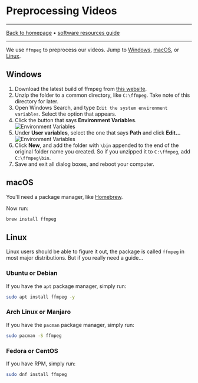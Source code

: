 # Preprocessing Videos

-----

[Back to homepage](../..) • [software resources guide](..)

-----

We use `ffmpeg` to preprocess our videos. Jump to [Windows](#windows), [macOS](#macos), or [Linux](#linux).

## Windows

1. Download the latest build of ffmpeg from [this website](https://ffmpeg.zeranoe.com/builds/).
2. Unzip the folder to a common directory, like `C:\ffmpeg`. Take note of this directory for later.
3. Open Windows Search, and type `Edit the system environment variables`. Select the option that appears.
4. Click the button that says **Environment Variables**.
   ![Environment Variables](https://i.imgur.com/0DWtMyg.png)
5. Under **User variables**, select the one that says **Path** and click **Edit...**
   ![Environment Variables](https://i.imgur.com/NbcSa3V.png)
6. Click **New**, and add the folder with `\bin` appended to the end of the original folder name you created. So if you unzipped it to `C:\ffmpeg`, add `C:\ffmpeg\bin`.
7. Save and exit all dialog boxes, and reboot your computer.

## macOS

You'll need a package manager, like [Homebrew](https://brew.sh/).

Now run:

```bash
brew install ffmpeg
```

## Linux

Linux users should be able to figure it out, the package is called `ffmpeg` in most major distributions. But if you really need a guide...

### Ubuntu or Debian

If you have the `apt` package manager, simply run:

```bash
sudo apt install ffmpeg -y
```

### Arch Linux or Manjaro

If you have the `pacman` package manager, simply run:

```bash
sudo pacman -S ffmpeg
```

### Fedora or CentOS

If you have RPM, simply run:

```bash
sudo dnf install ffmpeg
```
